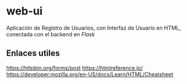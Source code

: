 # web-ui
Aplicación de Registro de Usuarios, con Interfaz de Usuario en HTML, conectada con el backend en *Flask*

## Enlaces utiles

https://httpbin.org/forms/post
https://htmlreference.io/
https://developer.mozilla.org/en-US/docs/Learn/HTML/Cheatsheet


